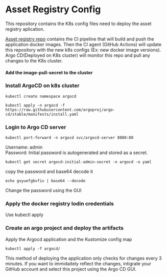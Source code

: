 # Asset Registry Config
This repository contains the K8s config files need to deploy the asset registry aplication.<br>

[Asset registry repo](https://github.com/linux-training-group-1/asset-registry) contains the CI pipeline that will build and push the application docker images. Then the CI agent (GitHub Actions) will update this repository with the new k8s configs (Ex: new docker image versions).<br>
Argo CD(Deployed on K8s cluster) will monitor this repo and pull any changes to the K8s cluster.<br>

#### Add the image-pull-secret to the cluster

### Install ArgoCD on k8s cluster <br>

```
kubectl create namespace argocd
```

```
kubectl apply -n argocd -f https://raw.githubusercontent.com/argoproj/argo-cd/stable/manifests/install.yaml
```
### Login to Argo CD server
```
kubectl port-forward -n argocd svc/argocd-server 8080:80
```
Username: admin<br>
Password: Initial password is autogenerated and stored as a secret.
```
kubectl get secret argocd-initial-admin-secret -n argocd -o yaml
```
copy the password and base64 decode it<br>
```
echo gvyuefgbvfiv | base64 --decode
```
Change the password using the GUI <br>
### Apply the docker registry lodin credentials
Use kubectl apply
### Create an argo project and deploy the artifacts<br>
Apply the Argocd application and the Kustomize config map 
```
kubectl apply -f argocd/
```
This method of deploying the application only checks for changes every 3 minutes. If you want to immidaitely reflect the changes, intigrate your GitHub account and select this project using the Argo CD GUI. 
